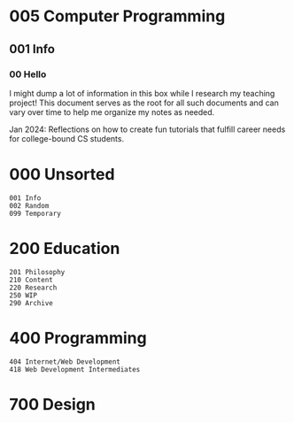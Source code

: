 # 005 Computer Programming
## 001 Info
### 00 Hello

I might dump a lot of information in this box while I research my teaching project! This document serves as the root for all such documents and can vary over time to help me organize my notes as needed.

Jan 2024: Reflections on how to create fun tutorials that fulfill career needs for college-bound CS students.

# 000 Unsorted
    001 Info
    002 Random
    099 Temporary
# 200 Education
    201 Philosophy
    210 Content
    220 Research
    250 WIP
    290 Archive
# 400 Programming
    404 Internet/Web Development
    418 Web Development Intermediates
# 700 Design
